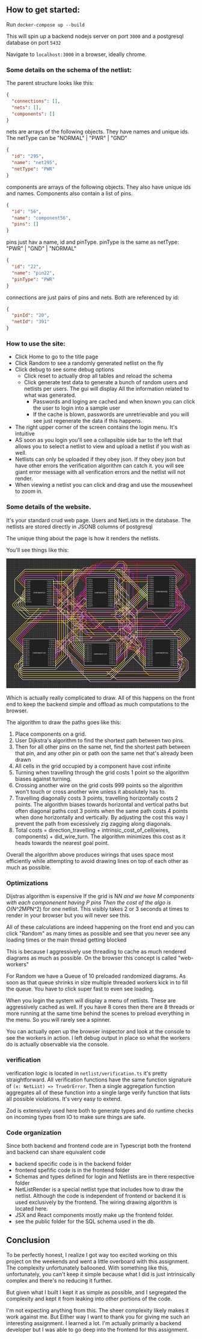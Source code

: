 ## How to get started:

Run `docker-compose up --build`

This will spin up a backend nodejs server on port `3000`
and a postgresql database on port `5432`

Navigate to `localhost:3000` in a browser, ideally chrome.

### Some details on the schema of the netlist:

The parent structure looks like this:

```json
{
  "connections": [],
  "nets": [],
  "components": []
}
```

nets are arrays of the following objects.
They have names and unique ids.
The netType can be "NORMAL" | "PWR" | "GND"

```json
{
  "id": "295",
  "name": "net295",
  "netType": "PWR"
}
```

components are arrays of the following objects.
They also have unique ids and names. Components also
contain a list of pins.

```json
{
  "id": "56",
  "name": "component56",
  "pins": []
}
```

pins just hav a name, id and pinType.
pinType is the same as netType: "PWR" | "GND" | "NORMAL"

```json
{
  "id": "22",
  "name": "pin22",
  "pinType": "PWR"
}
```

connections are just pairs of pins and nets. Both are referenced
by id:

```json
{
  "pinId": "20",
  "netId": "391"
}
```

### How to use the site:

- Click Home to go to the title page
- Click Random to see a randomly generated netlist on the fly
- Click debug to see some debug options
    - Click reset to actually drop all tables and reload the schema
    - Click generate test data to generate a bunch of random users and netlists per users. The gui will display
      All the information related to what was generated.
        - Passwords and loging are cached and when known you can click the user to login into a sample user
        - If the cache is blown, passwords are unretrievable and you will see <UNKNOWN> just regenerate the data if this
          happens.
- The right upper corner of the screen contains the login menu. It's intuitive
- AS soon as you login you'll see a collapsible side bar to the left that allows you
  to select a netlist to view and upload a netlist if you wish as well.
- Netlists can only be uploaded if they obey json. If they obey json but have other errors
  the verification algorithm can catch it. you will see giant error message with all verification errors and the netlist
  will
  not render.
- When viewing a netlist you can click and drag and use the mousewheel to zoom in.

### Some details of the website.

It's your standard crud web page. Users and NetLists in the database.
The netlists are stored directly in JSONB columns of postgresql

The unique thing about the page is how it renders the netlists.

You'll see things like this:

![img.png](img.png)

Which is actually really complicated to draw. All of this happens
on the front end to keep the backend simple and offload as much
computations to the browser.

The algorithm to draw the paths goes like this:

1. Place components on a grid.
2. User Dijkstra's algorithm to find the shortest path between
   two pins.
3. Then for all other pins on the same net, find the shortest path
   between that pin, and any other pin or path oon the same net that's already been drawn
4. All cells in the grid occupied by a component have cost infinite
5. Turning when travelling through the grid costs 1 point so the algorithm
   biases against turning.
6. Crossing another wire on the grid costs 999 points so the algorithm won't
   touch or cross another wire unless it absolutely has to.
7. Travelling diagonally costs 3 points, travelling horizontally costs 2 points. The algorithm biases towards
   horizontal and vertical paths but often diagonal paths cost 3 points when the same path costs 4 points when done
   horizontally and vertically. By adjusting the cost this way I prevent the path from excessively zig zagging along
   diagonals.
8. Total costs = direction_travelling + intrinsic_cost_of_cell(wires, components) + did_wire_turn. The algorithm
   minimizes this cost as it heads towards the nearest goal point.

Overall the algorithm above produces wirings that uses space most efficiently while attempting
to avoid drawing lines on top of each other as much as possible.

### Optimizations

Dijstras algorithm is expensive If the grid is N*N and we have M components with each componenent having P pins
Then the cost of the algo is O(N^2*M*P*N^2) for one netlist. This visibly takes 2 or 3 seconds at times to render
in your browser but you will never see this.

All of these calculations are indeed happening on the front end and you can click "Random"
as many times as possible and see that you never see any loading times or the main thread getting blocked

This is because I aggressively use threading to cache as much rendered diagrams as much as possible. On the browser
this concept is called "web-workers"

For Random we have a Queue of 10 preloaded randomized diagrams. As soon as that queue shrinks in size multiple threaded
workers kick in
to fill the queue. You have to click super fast to even see loading.

When you login the system will display a menu of netlists. These are aggressively cached as well. If you have 8 cores
then there are 8 threads or more running at the same time behind the scenes to preload everything in the menu. So
you will rarely see a spinner.

You can actually open up the browser inspector and look at the console to see the workers in action.
I left debug output in place so what the workers do is actually observable via the console.

### verification

verification logic is located in `netlist/verification.ts`
it's pretty straightforward. All verification functions have the same function
signature of `(x: NetList) => TrueOrError`. Then a single aggregation function
aggregates all of these function into a single large verify function that lists all
possible violations. It's very easy to extend.

Zod is extensively used here both to generate types and do runtime checks on incoming types
from IO to make sure things are safe.

### Code organization

Since both backend and frontend code are in Typescript both the frontend and backend can share equivalent code

- backend specific code is in the backend folder
- frontend spefific code is in the frontend folder
- Schemas and types defined for login and Netlists are in there respective folder
- NetListRender is a special netlist type that includes how to draw the netlist. Although the code is independent
  of frontend or backend it is used exclusively by the frontend. The wiring drawing algorithm is located here.
- JSX and React components mostly make up the frontend folder.
- see the public folder for the SQL schema used in the db.

## Conclusion

To be perfectly honest, I realize I got way too excited working on this project on the weekends and went a little
overboard with this assignment.
The complexity unfortunately ballooned. With something like this, unfortunately, you can't keep it simple because what
I did is just intrinsically complex and there's no reducing it further.

But given what I built I kept it as simple as possible, and I segregated the complexity and kept it from leaking into
other portions of the code.

I'm not expecting anything from this. The sheer complexity likely makes it work against me. But Either way
I want to thank you for giving me such an interesting assignment. I learned a lot. I'm actually primarily
a backend developer but I was able to go deep into the frontend for this assignment. 



